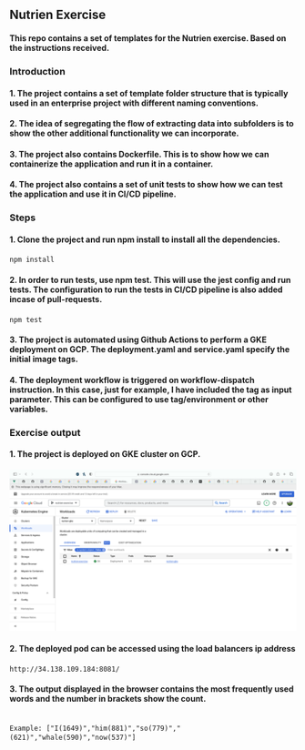 <!-- Nutrien Exercise -->
## Nutrien Exercise

#### This repo contains a set of templates for the Nutrien exercise. Based on the instructions received.

### Introduction
#### 1. The project contains a set of template folder structure that is typically used in an enterprise project with different naming conventions.
#### 2. The idea of segregating the flow of extracting data into subfolders is to show the other additional functionality we can incorporate.
#### 3. The project also contains Dockerfile. This is to show how we can containerize the application and run it in a container.
#### 4. The project also contains a set of unit tests to show how we can test the application and use it in CI/CD pipeline.

### Steps
#### 1. Clone the project and run npm install to install all the dependencies.

```
npm install
```
#### 2. In order to run tests, use npm test. This will use the jest config and run tests. The configuration to run the tests in CI/CD pipeline is also added incase of pull-requests.
```
npm test
```
#### 3. The project is automated using Github Actions to perform a GKE deployment on GCP. The deployment.yaml and service.yaml specify the initial image tags.

#### 4. The deployment workflow is triggered on workflow-dispatch instruction. In this case, just for example, I have included the tag as input parameter. This can be configured to use tag/environment or other variables.

### Exercise output

#### 1. The project is deployed on GKE cluster on GCP.

![img.png](resources/img.png)

#### 2. The deployed pod can be accessed using the load balancers ip address

```
http://34.138.109.184:8081/
```

#### 3. The output displayed in the browser contains the most frequently used words and the number in brackets show the count.

```

Example: ["I(1649)","him(881)","so(779)","(621)","whale(590)","now(537)"]

```